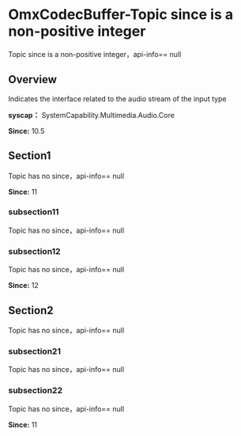 # OmxCodecBuffer-Topic since is a non-positive integer

Topic since is a non-positive integer，api-info== null

## Overview

Indicates the interface related to the audio stream of the input type

**syscap：** SystemCapability.Multimedia.Audio.Core

**Since:** 10.5

## Section1

Topic has no since，api-info== null

**Since:** 11

### subsection11

Topic has no since，api-info== null

### subsection12

Topic has no since，api-info== null

**Since:** 12

## Section2

Topic has no since，api-info== null

### subsection21

Topic has no since，api-info== null

### subsection22

Topic has no since，api-info== null

**Since:** 11